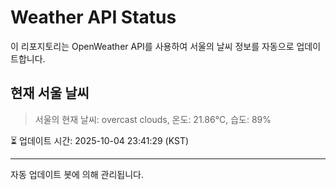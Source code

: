 
# Weather API Status

이 리포지토리는 OpenWeather API를 사용하여 서울의 날씨 정보를 자동으로 업데이트합니다.

## 현재 서울 날씨
> 서울의 현재 날씨: overcast clouds, 온도: 21.86°C, 습도: 89%

⏳ 업데이트 시간: 2025-10-04 23:41:29 (KST)

---
자동 업데이트 봇에 의해 관리됩니다.
